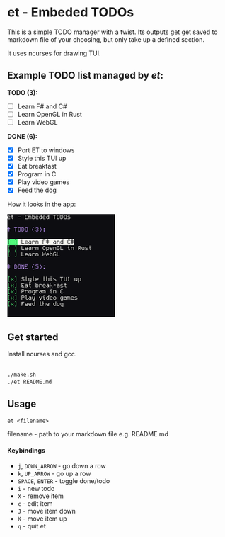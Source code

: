 # et - Embeded TODOs

This is a simple TODO manager with a twist.
Its outputs get get saved to markdown file of your choosing, but only take up a defined section.

It uses ncurses for drawing TUI.


## Example TODO list managed by *et*:

<!-- TODOS -->

**TODO (3):**

- [ ] Learn F# and C#
- [ ] Learn OpenGL in Rust
- [ ] Learn WebGL

**DONE (6):**

- [x] Port ET to windows
- [x] Style this TUI up
- [x] Eat breakfast
- [x] Program in C
- [x] Play video games
- [x] Feed the dog
<!-- ENDTODOS -->

How it looks in the app:

![screenshot](./screenshot.png)

## Get started

Install ncurses and gcc.

```console

./make.sh
./et README.md

```

## Usage

```console
et <filename>
```

filename - path to your markdown file e.g. README.md

#### Keybindings

- `j`, `DOWN_ARROW` - go down a row
- `k`, `UP_ARROW` - go up a row
- `SPACE`, `ENTER` - toggle done/todo
- `i` - new todo
- `X` - remove item
- `c` - edit item
- `J` - move item down
- `K` - move item up
- `q` - quit et
